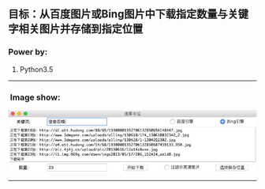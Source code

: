 
## 目标：从百度图片或Bing图片中下载指定数量与关键字相关图片并存储到指定位置

### Power by:
1. Python3.5

---
###  Image show:<br>
![1](https://github.com/Dengqlbq/Bing-and-Baidu-picture-download/raw/master/1.png)

---
